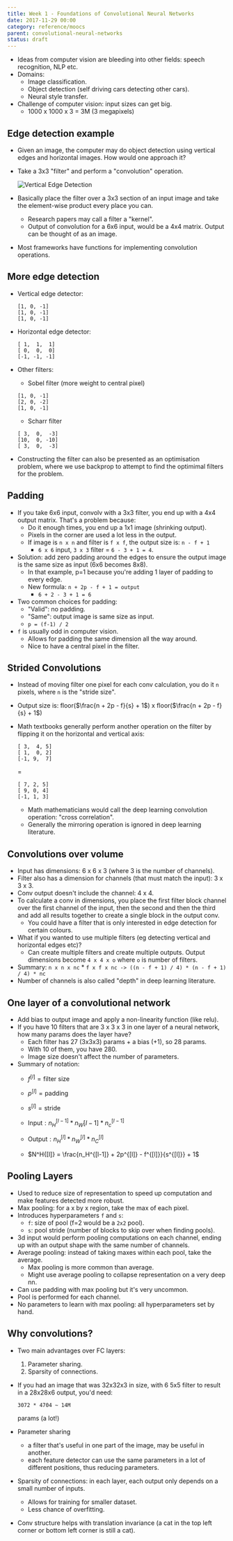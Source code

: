 ```yaml
---
title: Week 1 - Foundations of Convolutional Neural Networks
date: 2017-11-29 00:00
category: reference/moocs
parent: convolutional-neural-networks 
status: draft
---
```


* Ideas from computer vision are bleeding into other fields: speech recognition, NLP etc.
* Domains:
    * Image classification.
    * Object detection (self driving cars detecting other cars).
    * Neural style transfer.
* Challenge of computer vision: input sizes can get big.
	* 1000 x 1000 x 3 = 3M (3 megapixels)

## Edge detection example

* Given an image, the computer may do object detection using vertical edges and horizontal images. How would one approach it?
* Take a 3x3 "filter" and perform a "convolution" operation.

  ![Vertical Edge Detection](/_media/vertical-edge-detection.png)

* Basically place the filter over a 3x3 section of an input image and take the element-wise product every place you can.
	* Research papers may call a filter a "kernel".
	* Output of convolution for a 6x6 input, would be a 4x4 matrix. Output can be thought of as an image.
* Most frameworks have functions for implementing convolution operations.

## More edge detection

* Vertical edge detector:

  ```
  [1, 0, -1]
  [1, 0, -1]
  [1, 0, -1]
  ```

* Horizontal edge detector:

  ```
  [ 1,  1,  1]
  [ 0,  0,  0]
  [-1, -1, -1]
  ```

* Other filters:
	* Sobel filter (more weight to central pixel)

    ```
    [1, 0, -1]
    [2, 0, -2]
    [1, 0, -1]
    ```

	* Scharr filter

    ```
    [ 3,  0,  -3]
    [10,  0, -10]
    [ 3,  0,  -3]
    ```

* Constructing the filter can also be presented as an optimisation problem, where we use backprop to attempt to find the optimimal filters for the problem.

## Padding

* If you take 6x6 input, convolv with a 3x3 filter, you end up with a 4x4 output matrix. That's a problem because:
    * Do it enough times, you end up a 1x1 image (shrinking output).
    * Pixels in the corner are used a lot less in the output.
    * If image is `n x n` and filter is `f x f`, the output size is: `n - f + 1`
		* `6 x 6` input, `3 x 3` filter = `6 - 3 + 1 = 4`.
* Solution: add zero padding around the edges to ensure the output image is the same size as input (6x6 becomes 8x8).
	* In that example, p=1 because you're adding 1 layer of padding to every edge.
	* New formula: `n + 2p - f + 1 = output`
		* `6 + 2 - 3 + 1 = 6`
* Two common choices for padding:
	* "Valid": no padding.
	* "Same": output image is same size as input.
	* `p = (f-1) / 2`
* `f` is usually odd in computer vision.
	* Allows for padding the same dimension all the way around.
	* Nice to have a central pixel in the filter.

## Strided Convolutions

* Instead of moving filter one pixel for each conv calculation, you do it `n` pixels, where `n` is the "stride size".
* Output size is: floor($\frac{n + 2p - f}{s} + 1$) x floor($\frac{n + 2p - f}{s} + 1$)
* Math textbooks generally perform another operation on the filter by flipping it on the horizontal and vertical axis:

  ```
  [ 3,  4, 5]
  [ 1,  0, 2]
  [-1, 9,  7]
  ```

  =

  ```
  [ 7, 2, 5]
  [ 9, 0, 4]
  [-1, 1, 3]
  ```

  * Math mathematicians would call the deep learning convolution operation: "cross correlation".
  * Generally the mirroring operation is ignored in deep learning literature.

## Convolutions over volume

* Input has dimensions: 6 x 6 x 3 (where 3 is the number of channels).
* Filter also has a dimension for channels (that must match the input): 3 x 3 x 3.
* Conv output doesn't include the channel: 4 x 4.
* To calculate a conv in dimensions, you place the first filter block channel over the first channel of the input, then the second and then the third and add all results together to create a single block in the output conv.
  * You could have a filter that is only interested in edge detection for certain colours.
* What if you wanted to use multiple filters (eg detecting vertical and horizontal edges etc)?
	* Can create multiple filters and create multiple outputs. Output dimensions become `4 x 4 x o` where `o` is number of filters.
* Summary: `n x n x nc` * `f x f x nc -> ((n - f + 1) / 4) * (n - f + 1) / 4) * nc`
* Number of channels is also called "depth" in deep learning literature.

## One layer of a convolutional network

* Add bias to output image and apply a non-linearity function (like relu).
* If you have 10 filters that are 3 x 3 x 3 in one layer of a neural network, how many params does the layer have?
    * Each filter has 27 (3x3x3) params + a bias (+1), so 28 params.
    * With 10 of them, you have 280.
    * Image size doesn't affect the number of parameters.
* Summary of notation:
    * $f^{[l]} = \text{filter size}$
    * $p^{[l]} = \text{padding}$
    * $s^{[l]} = \text{stride}$
    * $\text{Input}: n_H^{[l-1]} * n_W{[l-1]} * n_c^{[l-1]}$

    * $\text{Output}: n_H^{[l]} * n_W^{[l]} * n_C^{[l]}$
    * $N^H{[l]} = \frac{n_H^{[l-1]} + 2p^{[l]} - f^{[l]}}{s^{[l]}} + 1$

## Pooling Layers

* Used to reduce size of representation to speed up computation and make features detected more robust.
* Max pooling: for a x by x region, take the max of each pixel.
* Introduces hyperparameters `f` and `s`:
    * `f`: size of pool (f=2 would be a `2x2` pool).
    * `s`: pool stride (number of blocks to skip over when finding pools).
* 3d input would perform pooling computations on each channel, ending up with an output shape with the same number of channels.
* Average pooling: instead of taking maxes within each pool, take the average.
	* Max pooling is more common than average.
	* Might use average pooling to collapse representation on a very deep nn.
* Can use padding with max pooling but it's very uncommon.
* Pool is performed for each channel.
* No parameters to learn with max pooling: all hyperparameters set by hand.

## Why convolutions?

* Two main advantages over FC layers:

	1. Parameter sharing.
	2. Sparsity of connections.

* If you had an image that was 32x32x3 in size, with 6 5x5 filter to result in a 28x28x6 output, you'd need:

  `3072 * 4704 ~ 14M`

  params (a lot!)

* Parameter sharing
	* a filter that's useful in one part of the image, may be useful in another.
	* each feature detector can use the same parameters in a lot of different positions, thus reducing parameters.
* Sparsity of connections: in each layer, each output only depends on a small number of inputs.
	* Allows for training for smaller dataset.
	* Less chance of overfitting.
* Conv structure helps with translation invariance (a cat in the top left corner or bottom left corner is still a cat).
